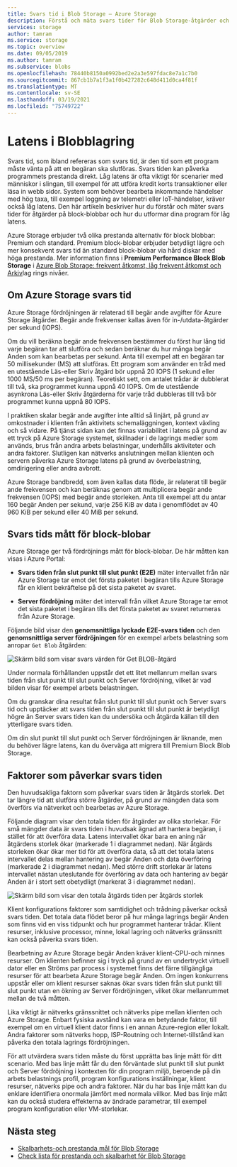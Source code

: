 ```yaml
---
title: Svars tid i Blob Storage – Azure Storage
description: Förstå och mäta svars tider för Blob Storage-åtgärder och lär dig hur du utformar dina Blob Storage-program för låg latens.
services: storage
author: tamram
ms.service: storage
ms.topic: overview
ms.date: 09/05/2019
ms.author: tamram
ms.subservice: blobs
ms.openlocfilehash: 78440b8150a0992bed2e2a3e597fdac8e7a1c7b0
ms.sourcegitcommit: 867cb1b7a1f3a1f0b427282c648d411d0ca4f81f
ms.translationtype: MT
ms.contentlocale: sv-SE
ms.lasthandoff: 03/19/2021
ms.locfileid: "75749722"
---
```

# <a name="latency-in-blob-storage"></a>Latens i Blobblagring

Svars tid, som ibland refereras som svars tid, är den tid som ett program måste vänta på att en begäran ska slutföras. Svars tiden kan påverka programmets prestanda direkt. Låg latens är ofta viktigt för scenarier med människor i slingan, till exempel för att utföra kredit korts transaktioner eller läsa in webb sidor. System som behöver bearbeta inkommande händelser med hög taxa, till exempel loggning av telemetri eller IoT-händelser, kräver också låg latens. Den här artikeln beskriver hur du förstår och mäter svars tider för åtgärder på block-blobbar och hur du utformar dina program för låg latens.

Azure Storage erbjuder två olika prestanda alternativ för block blobbar: Premium och standard. Premium block-blobar erbjuder betydligt lägre och mer konsekvent svars tid än standard block-blobar via hård diskar med höga prestanda. Mer information finns i **Premium Performance Block Blob Storage** i [Azure Blob Storage: frekvent åtkomst, låg frekvent åtkomst och Arkiv](storage-blob-storage-tiers.md)lag rings nivåer.

## <a name="about-azure-storage-latency"></a>Om Azure Storage svars tid

Azure Storage fördröjningen är relaterad till begär ande avgifter för Azure Storage åtgärder. Begär ande frekvenser kallas även för in-/utdata-åtgärder per sekund (IOPS).

Om du vill beräkna begär ande frekvensen bestämmer du först hur lång tid varje begäran tar att slutföra och sedan beräknar du hur många begär Anden som kan bearbetas per sekund. Anta till exempel att en begäran tar 50 millisekunder (MS) att slutföras. Ett program som använder en tråd med en utestående Läs-eller Skriv åtgärd bör uppnå 20 IOPS (1 sekund eller 1000 MS/50 ms per begäran). Teoretiskt sett, om antalet trådar är dubblerat till två, ska programmet kunna uppnå 40 IOPS. Om de utestående asynkrona Läs-eller Skriv åtgärderna för varje tråd dubbleras till två bör programmet kunna uppnå 80 IOPS.

I praktiken skalar begär ande avgifter inte alltid så linjärt, på grund av omkostnader i klienten från aktivitets schemaläggningen, kontext växling och så vidare. På tjänst sidan kan det finnas variabilitet i latens på grund av ett tryck på Azure Storage systemet, skillnader i de lagrings medier som används, brus från andra arbets belastningar, underhålls aktiviteter och andra faktorer. Slutligen kan nätverks anslutningen mellan klienten och servern påverka Azure Storage latens på grund av överbelastning, omdirigering eller andra avbrott.

Azure Storage bandbredd, som även kallas data flöde, är relaterat till begär ande frekvensen och kan beräknas genom att multiplicera begär ande frekvensen (IOPS) med begär ande storleken. Anta till exempel att du antar 160 begär Anden per sekund, varje 256 KiB av data i genomflödet av 40 960 KiB per sekund eller 40 MiB per sekund.

## <a name="latency-metrics-for-block-blobs"></a>Svars tids mått för block-blobar

Azure Storage ger två fördröjnings mått för block-blobar. De här måtten kan visas i Azure Portal:

- **Svars tiden från slut punkt till slut punkt (E2E)** mäter intervallet från när Azure Storage tar emot det första paketet i begäran tills Azure Storage får en klient bekräftelse på det sista paketet av svaret.

- **Server fördröjning** mäter det intervall från vilket Azure Storage tar emot det sista paketet i begäran tills det första paketet av svaret returneras från Azure Storage.

Följande bild visar den **genomsnittliga lyckade E2E-svars tiden** och den **genomsnittliga server fördröjningen** för en exempel arbets belastning som anropar `Get Blob` åtgärden:

![Skärm bild som visar svars värden för Get BLOB-åtgärd](media/storage-blobs-latency/latency-metrics-get-blob.png)

Under normala förhållanden uppstår det ett litet mellanrum mellan svars tiden från slut punkt till slut punkt och Server fördröjning, vilket är vad bilden visar för exempel arbets belastningen.

Om du granskar dina resultat från slut punkt till slut punkt och Server svars tid och upptäcker att svars tiden från slut punkt till slut punkt är betydligt högre än Server svars tiden kan du undersöka och åtgärda källan till den ytterligare svars tiden.

Om din slut punkt till slut punkt och Server fördröjningen är liknande, men du behöver lägre latens, kan du överväga att migrera till Premium Block Blob Storage.

## <a name="factors-influencing-latency"></a>Faktorer som påverkar svars tiden

Den huvudsakliga faktorn som påverkar svars tiden är åtgärds storlek. Det tar längre tid att slutföra större åtgärder, på grund av mängden data som överförs via nätverket och bearbetas av Azure Storage.

Följande diagram visar den totala tiden för åtgärder av olika storlekar. För små mängder data är svars tiden i huvudsak ägnad att hantera begäran, i stället för att överföra data. Latens intervallet ökar bara en aning när åtgärdens storlek ökar (markerade 1 i diagrammet nedan). När åtgärds storleken ökar ökar mer tid för att överföra data, så att det totala latens intervallet delas mellan hantering av begär Anden och data överföring (markerade 2 i diagrammet nedan). Med större drift storlekar är latens intervallet nästan uteslutande för överföring av data och hantering av begär Anden är i stort sett obetydligt (markerat 3 i diagrammet nedan).

![Skärm bild som visar den totala åtgärds tiden per åtgärds storlek](media/storage-blobs-latency/operation-time-size-chart.png)

Klient konfigurations faktorer som samtidighet och trådning påverkar också svars tiden. Det totala data flödet beror på hur många lagrings begär Anden som finns vid en viss tidpunkt och hur programmet hanterar trådar. Klient resurser, inklusive processor, minne, lokal lagring och nätverks gränssnitt kan också påverka svars tiden.

Bearbetning av Azure Storage begär Anden kräver klient-CPU-och minnes resurser. Om klienten befinner sig i tryck på grund av en undertryckt virtuell dator eller en Ströms par process i systemet finns det färre tillgängliga resurser för att bearbeta Azure Storage begär Anden. Om ingen konkurrens uppstår eller om klient resurser saknas ökar svars tiden från slut punkt till slut punkt utan en ökning av Server fördröjningen, vilket ökar mellanrummet mellan de två måtten.

Lika viktigt är nätverks gränssnittet och nätverks pipe mellan klienten och Azure Storage. Enbart fysiska avstånd kan vara en betydande faktor, till exempel om en virtuell klient dator finns i en annan Azure-region eller lokalt. Andra faktorer som nätverks hopp, ISP-Routning och Internet-tillstånd kan påverka den totala lagrings fördröjningen.

För att utvärdera svars tiden måste du först upprätta bas linje mått för ditt scenario. Med bas linje mått får du den förväntade slut punkt till slut punkt och Server fördröjning i kontexten för din program miljö, beroende på din arbets belastnings profil, program konfigurations inställningar, klient resurser, nätverks pipe och andra faktorer. När du har bas linje mått kan du enklare identifiera onormala jämfört med normala villkor. Med bas linje mått kan du också studera effekterna av ändrade parametrar, till exempel program konfiguration eller VM-storlekar.

## <a name="next-steps"></a>Nästa steg

- [Skalbarhets-och prestanda mål för Blob Storage](scalability-targets.md)
- [Check lista för prestanda och skalbarhet för Blob Storage](storage-performance-checklist.md)
